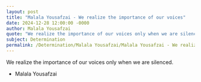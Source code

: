 ```yaml
---
layout: post
title: "Malala Yousafzai - We realize the importance of our voices"
date: 2024-12-28 12:00:00 -0000
author: Malala Yousafzai
quote: "We realize the importance of our voices only when we are silenced."
subject: Determination
permalink: /Determination/Malala Yousafzai/Malala Yousafzai - We realize the importance of our voices
---
```


We realize the importance of our voices only when we are silenced.

- Malala Yousafzai
